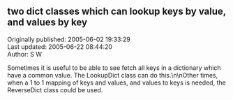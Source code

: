 ## two dict classes which can lookup keys by value, and values by key  
Originally published: 2005-06-02 19:33:29  
Last updated: 2005-06-22 08:44:20  
Author: S W  
  
Sometimes it is useful to be able to see fetch all keys in a dictionary which have a common value. The LookupDict class can do this.\n\nOther times, when a 1 to 1 mapping of keys and values, and values to keys is needed, the ReverseDict class could be used.